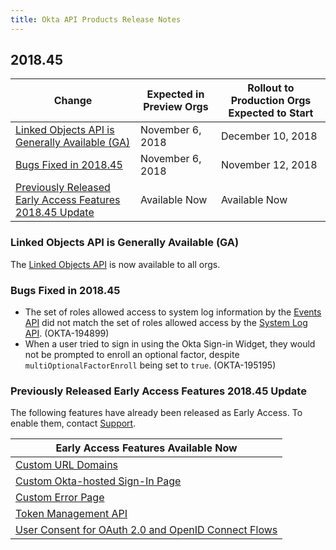```yaml
---
title: Okta API Products Release Notes
---
```


## 2018.45

| Change                                                                                                                | Expected in Preview Orgs | Rollout to Production Orgs Expected to Start |
| --------------------------------------------------------------------------------------------------------------------- | ------------------------ | -------------------------------------------- |
| [Linked Objects API is Generally Available (GA)](#linked-objects-api-is-generally-available-ga)                       | November 6, 2018         | December 10, 2018                            |
| [Bugs Fixed in 2018.45](#bugs-fixed-in-2018-45)                                                                        | November 6, 2018         | November 12, 2018                            |
| [Previously Released Early Access Features 2018.45 Update](#previously-released-early-access-features-2018-45-update) | Available Now            | Available Now                                |

### Linked Objects API is Generally Available (GA)

The [Linked Objects API](/docs/reference/api/linked-objects/) is now available to all orgs. <!--OKTA-195560-->

### Bugs Fixed in 2018.45

* The set of roles allowed access to system log information by the [Events API](/docs/reference/api/events) did not match the set of roles allowed access by the [System Log API](/docs/reference/api/system-log/). (OKTA-194899)
* When a user tried to sign in using the Okta Sign-in Widget, they would not be prompted to enroll an optional factor, despite `multiOptionalFactorEnroll` being set to `true`. (OKTA-195195)

### Previously Released Early Access Features 2018.45 Update

The following features have already been released as Early Access. To enable them, contact [Support](https://support.okta.com/help/open_case).

| Early Access Features Available Now                                                                                                 |
| ----------------------------------------------------------------------------------------------------------------------------------- |
| [Custom URL Domains](#custom-url-domains-are-in-early-access)                                                                       |
| [Custom Okta-hosted Sign-In Page](#custom-okta-hosted-sign-in-page-is-in-early-access)                                              |
| [Custom Error Page](#custom-error-page-is-in-early-access)                                                                          |
| [Token Management API](#token-management-api-is-in-early-access-ea)                                                                 |
| [User Consent for OAuth 2.0 and OpenID Connect Flows](#user-consent-for-oauth-20-and-openid-connect-flows-in-early-availability-ea)  |
